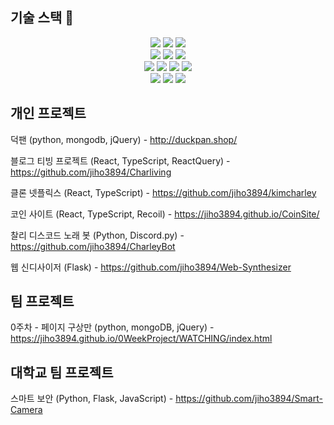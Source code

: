 ## 기술 스택 📖

<div align=center> 
  <img src="https://img.shields.io/badge/typescript-%23007ACC.svg?style=for-the-badge&logo=typescript&logoColor=white">
  <img src="https://img.shields.io/badge/react-%2320232a.svg?style=for-the-badge&logo=react&logoColor=%2361DAFB">
  <img src="https://img.shields.io/badge/-Tailwind%20CSS-%2306B6D4?style=for-the-badge&logo=Tailwind&logoColor=white"">
  <br>
  <img src="https://img.shields.io/badge/html5-E34F26?style=for-the-badge&logo=html5&logoColor=white"> 
  <img src="https://img.shields.io/badge/css-1572B6?style=for-the-badge&logo=css3&logoColor=white"> 
  <img src="https://img.shields.io/badge/javascript-F7DF1E?style=for-the-badge&logo=javascript&logoColor=black">
  <br>
  <img src="https://img.shields.io/badge/java-007396?style=for-the-badge&logo=java&logoColor=white"> 
  <img src="https://img.shields.io/badge/python-3776AB?style=for-the-badge&logo=python&logoColor=white"> 
  <img src="https://img.shields.io/badge/flask-000000?style=for-the-badge&logo=flask&logoColor=white">
  <img src="https://img.shields.io/badge/mysql-4479A1?style=for-the-badge&logo=mysql&logoColor=white"> 
  <br>
  <img src="https://img.shields.io/badge/github-181717?style=for-the-badge&logo=github&logoColor=white">
  <img src="https://img.shields.io/badge/git-F05032?style=for-the-badge&logo=git&logoColor=white">
  <img src="https://img.shields.io/badge/firebase-FFCA28?style=for-the-badge&logo=firebase&logoColor=white">
  <br>
</div>

## 개인 프로젝트

덕팬 (python, mongodb, jQuery) - http://duckpan.shop/
                                                                                                           
블로그 티빙 프로젝트 (React, TypeScript, ReactQuery) - https://github.com/jiho3894/Charliving

클론 넷플릭스 (React, TypeScript) - https://github.com/jiho3894/kimcharley

코인 사이트 (React, TypeScript, Recoil) - https://jiho3894.github.io/CoinSite/
                                                                                                           
찰리 디스코드 노래 봇 (Python, Discord.py) - https://github.com/jiho3894/CharleyBot

웹 신디사이저 (Flask) - https://github.com/jiho3894/Web-Synthesizer
                                                                                                           
## 팀 프로젝트

0주차 - 페이지 구상만 (python, mongoDB, jQuery) - https://jiho3894.github.io/0WeekProject/WATCHING/index.html
                                                                                                           
## 대학교 팀 프로젝트

스마트 보안 (Python, Flask, JavaScript) - https://github.com/jiho3894/Smart-Camera
